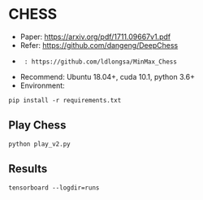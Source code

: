 # CHESS
* Paper: https://arxiv.org/pdf/1711.09667v1.pdf
* Refer: https://github.com/dangeng/DeepChess
*      : https://github.com/ldlongsa/MinMax_Chess
* Recommend: Ubuntu 18.04+, cuda 10.1, python 3.6+
* Environment:
```
pip install -r requirements.txt
```
## Play Chess
```
python play_v2.py
```
## Results
```
tensorboard --logdir=runs
```
